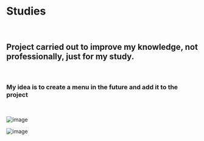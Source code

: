 <h1>Studies</h1>
<br>
<h2>Project carried out to improve my knowledge, not professionally, just for my study.</h2>
<br>
<h3>My idea is to create a menu in the future and add it to the project</h3>
<br>

![image](https://github.com/kbruneto/starbucks-project-unofficial/assets/157076147/8edb249c-29a8-4800-9a0d-c4741bebaaed)

![image](https://github.com/kbruneto/starbucks-project-unofficial/assets/157076147/33df0ad6-27f1-4174-a9bb-9e5b4da7c9e7)
